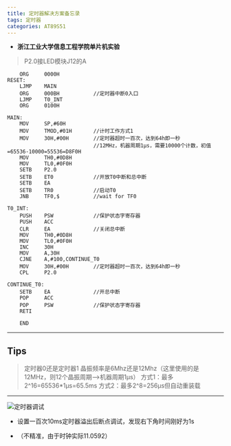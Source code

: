 ```yaml
---
title: 定时器解决方案备忘录
tags: 定时器
categories: AT89S51
---
```


- **浙江工业大学信息工程学院单片机实验**

> P2.0接LED模块J12的A

        ORG     0000H
    RESET:
        LJMP    MAIN
        ORG     000BH           //定时器中断0入口
        LJMP    T0_INT
        ORG     0100H
    
    MAIN:
        MOV     SP,#60H
        MOV     TMOD,#01H       //计时工作方式1
        MOV     30H,#00H        //定时器超时一百次，达到64h即一秒
                                //12MHz，机器周期1μs，需要10000个计数，初值=65536-10000=55536=D8F0H
        MOV     TH0,#0D8H
        MOV     TL0,#0F0H
        SETB    P2.0
        SETB    ET0             //开放T0中断和总中断
        SETB    EA
        SETB    TR0             //启动T0
        JNB     TF0,$           //wait for TF0
    
    T0_INT:
        PUSH    PSW             //保护状态字寄存器
        PUSH    ACC
        CLR     EA              //关闭总中断
        MOV     TH0,#0D8H
        MOV     TL0,#0F0H
        INC     30H
        MOV     A,30H
        CJNE    A,#100,CONTINUE_T0
        MOV     30H,#00H        //定时器超时一百次，达到64h即一秒
        CPL     P2.0
    
    CONTINUE_T0:
        SETB    EA              //开总中断
        POP     ACC
        POP     PSW             //保护状态字寄存器
        RETI
    
        END

----------

## Tips ##

> 定时器0还是定时器1
> 晶振频率是6Mhz还是12Mhz（这里使用的是12MHz，则12个晶振周期-->机器周期1μs）
> 方式1：最多2^16=65536*1μs=65.5ms
> 方式2：最多2^8=256μs但自动重装载

----------

![定时器调试][1]

- 设置一百次10ms定时器溢出后断点调试，发现右下角时间刚好为1s
- （不精准，由于时钟实际11.0592）

  [1]: https://www.lingzhicheng.cn/usr/file/picture/Keil/Keil_INT0.png
  